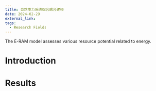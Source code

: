 ```yaml
---
title: 自然电力系统综合耦合建模
date: 2024-02-29
external_link:
tags:
  - Research Fields
---
```


The E-RAM model assesses various resource potential related to energy.

<!--more-->

# Introduction


# Results